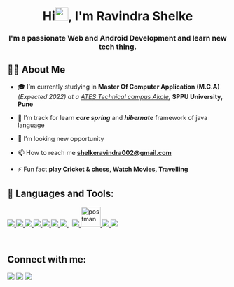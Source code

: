 
<h1 align="center">Hi<img src="https://raw.githubusercontent.com/MartinHeinz/MartinHeinz/master/wave.gif" width="30px">, I'm Ravindra Shelke</h1>
<h3 align="center">I'm a passionate Web and Android Development and learn new  tech thing.</h3>


## 🙋‍♂️ About Me

- 🎓 I’m currently studying in **Master Of Computer Application (M.C.A)** *(Expected 2022) at a <a href="http://www.atestc.com/">ATES Technical campus Akole</a>,* **SPPU University, Pune**

- 🌱 I’m  track for learn ***core spring*** and ***hibernate*** framework of java language

- 👯 I’m looking new opportunity

- 📫 How to reach me **shelkeravindra002@gmail.com**

- ⚡ Fun fact **play Cricket & chess, Watch Movies, Travelling**

## 🚀 Languages and Tools:

<p align="left"> 
    <a href="https://www.java.com" target="_blank"> <img src="https://img.icons8.com/color/48/000000/java-coffee-cup-logo.png"/> </a>
    <a href="https://spring.io/projects/spring-boot" target="_blank"> <img src="https://img.icons8.com/color/48/000000/spring-logo.png"/> </a> 
    <a href="https://developer.mozilla.org/en-US/docs/Web/JavaScript" target="_blank"> <img src="https://img.icons8.com/color/48/000000/javascript.png"/> </a> 
    <a href="https://www.w3.org/html/" target="_blank"> <img src="https://img.icons8.com/color/48/000000/html-5.png"/> </a> 
    <a href="https://www.w3schools.com/css/" target="_blank"> <img src="https://img.icons8.com/color/48/000000/css3.png"/> </a> 
    <a href="https://getbootstrap.com" target="_blank"> <img src="https://img.icons8.com/color/48/000000/bootstrap.png"/> </a> 
    <a style="padding-right:8px;" href="https://www.mysql.com/" target="_blank"> <img src="https://img.icons8.com/fluent/50/000000/mysql-logo.png"/> </a>
    <a href="https://firebase.google.com/" target="_blank"> <img src="https://img.icons8.com/color/48/000000/firebase.png"/> </a> 
    <a href="https://postman.com" target="_blank"> <img src="https://www.vectorlogo.zone/logos/getpostman/getpostman-icon.svg" alt="postman" width="45" height="45"/> </a>   
    <a href="https://git-scm.com/" target="_blank"> <img src="https://img.icons8.com/color/48/000000/git.png"/> </a> 
    <img src="https://img.icons8.com/material-sharp/48/26e07f/android-os.png"/>
</p>

<br/>

## Connect with me:
<p align="left">

<a href = "https://www.linkedin.com/in/ravindra-shelke/"><img src="https://img.icons8.com/fluent/48/000000/linkedin.png"/></a>
<a href = "https://www.instagram.com/ravi_shelke98/"><img src="https://img.icons8.com/fluent/48/000000/instagram-new.png"/></a>
<a href = "#"><img src="https://img.icons8.com/color/48/000000/gmail-new.png"/></a>

</p>
